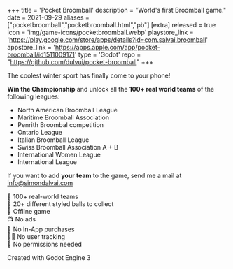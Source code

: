 +++
title = 'Pocket Broomball'
description = "World's first Broomball game."
date = 2021-09-29
aliases = ["pocketbroomball","pocketbroomball.html","pb"]
[extra]
released = true
icon = 'img/game-icons/pocketbroomball.webp'
playstore_link = 'https://play.google.com/store/apps/details?id=com.salvai.broomball'
appstore_link = 'https://apps.apple.com/app/pocket-broomball/id1511009171'
type = 'Godot'
repo = "https://github.com/dulvui/pocket-broomball"
+++

The coolest winter sport has finally come to your phone!  

<b>Win the Championship</b> and unlock all the <b>100+ real world teams</b> of the following leagues:  
- North American Broomball League
- Maritime Broomball Association
- Penrith Broombal competition
- Ontario League
- Italian Broomball League
- Swiss Broomball Association A + B
- International Women League
- International League

If you want to add <b>your team</b> to the game, send me a mail at <a href="mailto:info@simondalvai.com?subject=Pocket Broomball: new team">info@simondalvai.com</a>  

🧹 100+ real-world teams  
🌈 20+ different styled balls to collect  
📡 Offline game   
📺 No ads  
💸 No In-App purchases  
🕵️‍♀️ No user tracking  
🛑 No permissions needed  

Created with Godot Engine 3